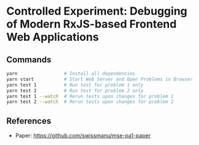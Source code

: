 # Controlled Experiment: Debugging of Modern RxJS-based Frontend Web Applications

## Commands

```bash
yarn                 # Install all dependencies
yarn start           # Start Web Server and Open Problems in Browser
yarn test 1          # Run test for problem 1 only
yarn test 2          # Run test for problem 2 only
yarn test 1 --watch  # Rerun tests upon changes for problem 1
yarn test 2 --watch  # Rerun tests upon changes for problem 2
```

## References

- Paper: https://github.com/swissmanu/mse-pa1-paper
